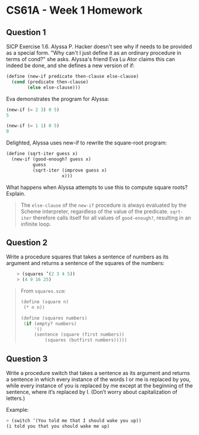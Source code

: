 # CS61A - Week 1 Homework

## Question 1

SICP Exercise 1.6. Alyssa P. Hacker doesn't see why if needs to be provided as a special form. "Why can't I just define it as an ordinary procedure in terms of cond?" she asks. Alyssa's friend Eva Lu Ator claims this can indeed be done, and she defines a new version of if:

```scheme
(define (new-if predicate then-clause else-clause)
  (cond (predicate then-clause)
        (else else-clause)))
```

Eva demonstrates the program for Alyssa:

```scheme
(new-if (= 2 3) 0 5)
5

(new-if (= 1 1) 0 5)
0
```

Delighted, Alyssa uses new-if to rewrite the square-root program:

```scheme
(define (sqrt-iter guess x)
  (new-if (good-enough? guess x)
          guess
          (sqrt-iter (improve guess x)
                     x)))
```

What happens when Alyssa attempts to use this to compute square roots? Explain.

> The `else-clause` of the `new-if` procedure is always evaluated by the Scheme interpreter, regardless of the value of the predicate. `sqrt-iter` therefore calls itself for all values of `good-enough?`, resulting in an infinite loop.

## Question 2

Write a procedure squares that takes a sentence of numbers as its argument and returns a sentence of the squares of the numbers:

```scheme
    > (squares ’(2 3 4 5))
    > (4 9 16 25)
```

> From `squares.scm`:
>
> ```scheme
> (define (square n)
>  (* n n))
>
> (define (squares numbers)
>  (if (empty? numbers)
>      '()
>      (sentence (square (first numbers))
>          (squares (butfirst numbers)))))
> ```

## Question 3

Write a procedure switch that takes a sentence as its argument and returns a sentence in which every instance of the words I or me is replaced by you, while every instance of you is replaced by me except at the beginning of the sentence, where it’s replaced by I. (Don’t worry about capitalization of letters.)

Example:

```scheme
> (switch ’(You told me that I should wake you up))
(i told you that you should wake me up)
```
